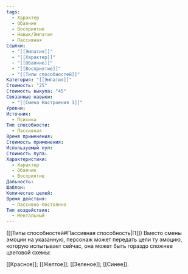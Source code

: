 ```yaml
---
tags:
  - Характер
  - Обаяние
  - Восприятие
  - Навык/Эмпатия
  - Пассивная
Ссылки:
  - "[[Эмпатия]]"
  - "[[Характер]]"
  - "[[Обаяние]]"
  - "[[Восприятие]]"
  - "[[Типы способностей]]"
Категория: "[[Эмпатия]]"
Стоимость: "25"
Стоимость выкупа: "45"
Связанные навыки:
  - "[[Смена Настроения 1]]"
Уровни: 
Источник:
  - Психика
Тип способности:
  - Пассивная
Время применения: 
Стоимость применения: 
Используемый пул: 
Стоимость пула: 
Характеристики:
  - Характер
  - Обаяние
  - Восприятие
Дальность: 
Шаблон: 
Количество целей: 
Время действия:
  - Пассивно-постоянно
Тип воздействия:
  - Ментальный
---
```

([[Типы способностей#Пассивная способность|П]]) Вместо смены эмоции на указанную, персонаж может передать цели ту эмоцию, которую испытывает сейчас, она может быть гораздо сложнее цветовой схемы: 

[[Красное]]; [[Желтое]]; [[Зеленое]]; [[Синее]]. 
